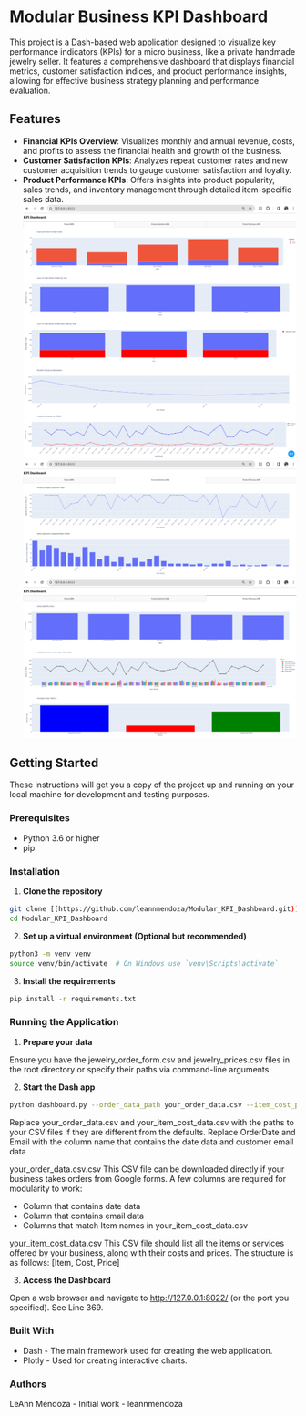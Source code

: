 # Modular Business KPI Dashboard

This project is a Dash-based web application designed to visualize key performance indicators (KPIs) for a micro business, like a private handmade jewelry seller. It features a comprehensive dashboard that displays financial metrics, customer satisfaction indices, and product performance insights, allowing for effective business strategy planning and performance evaluation.

## Features

- **Financial KPIs Overview**: Visualizes monthly and annual revenue, costs, and profits to assess the financial health and growth of the business.
- **Customer Satisfaction KPIs**: Analyzes repeat customer rates and new customer acquisition trends to gauge customer satisfaction and loyalty.
- **Product Performance KPIs**: Offers insights into product popularity, sales trends, and inventory management through detailed item-specific sales data.
![Example Image](financialkpis.png "This is an example image")
![Example Image](customersatisfactionkpis.png "This is an example image")
![Example Image](productkpis.png "This is an example image")

## Getting Started

These instructions will get you a copy of the project up and running on your local machine for development and testing purposes.

### Prerequisites

- Python 3.6 or higher
- pip

### Installation

1. **Clone the repository**

```bash
git clone [[https://github.com/leannmendoza/Modular_KPI_Dashboard.git)](https://github.com/leannmendoza/Modular_KPI_Dashboard.git)
cd Modular_KPI_Dashboard
```
2. **Set up a virtual environment (Optional but recommended)**
```bash
python3 -m venv venv
source venv/bin/activate  # On Windows use `venv\Scripts\activate`
```

3. **Install the requirements**
   
```bash
pip install -r requirements.txt
```
### Running the Application

1. **Prepare your data**

Ensure you have the jewelry_order_form.csv and jewelry_prices.csv files in the root directory or specify their paths via command-line arguments.

2. **Start the Dash app**

```bash
python dashboard.py --order_data_path your_order_data.csv --item_cost_path your_item_cost_data.csv --date_column_name OrderDate --email_column_name Email
```
Replace your_order_data.csv and your_item_cost_data.csv with the paths to your CSV files if they are different from the defaults.
Replace OrderDate and Email with the column name that contains the date data and customer email data

your_order_data.csv.csv
This CSV file can be downloaded directly if your business takes orders from Google forms. A few columns are required for modularity to work: 
* Column that contains date data
* Column that contains email data
* Columns that match Item names in your_item_cost_data.csv

your_item_cost_data.csv
This CSV file should list all the items or services offered by your business, along with their costs and prices. The structure is as follows: [Item, Cost, Price]

3. **Access the Dashboard**

Open a web browser and navigate to http://127.0.0.1:8022/ (or the port you specified). See Line 369.

### Built With

* Dash - The main framework used for creating the web application.
* Plotly - Used for creating interactive charts.

### Authors

LeAnn Mendoza - Initial work - leannmendoza


